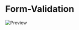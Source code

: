 # Form-Validation
![Preview]( https://github.com/q0m5/Form-Validation/blob/main/screencapture-file-E-Projects-My-Last-Project-Form-Validation-index-html-2023-01-09-00_48_11.png?raw=true "a title")
